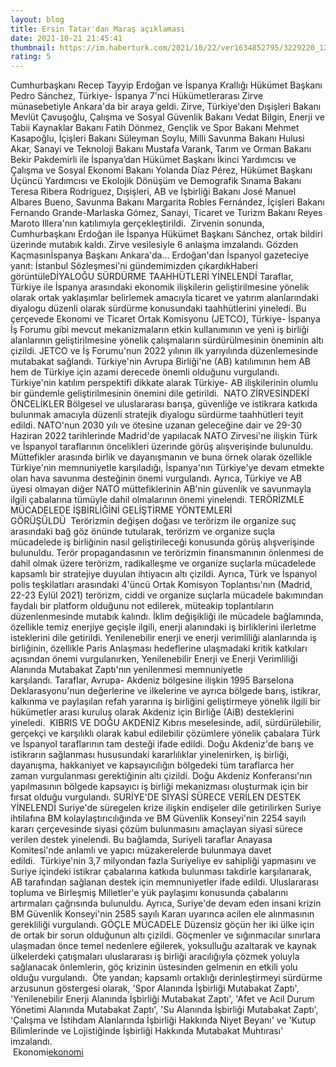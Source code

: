```yaml
--- 
layout: blog
title: Ersin Tatar'dan Maraş açıklaması
date: 2021-10-21 21:45:41
thumbnail: https://im.haberturk.com/2021/10/22/ver1634852795/3229220_1200x627.jpg
rating: 5
---
```

Cumhurbaşkanı Recep Tayyip Erdoğan ve İspanya Krallığı Hükümet Başkanı Pedro Sánchez, Türkiye- İspanya 7'nci Hükümetlerarası Zirve münasebetiyle Ankara'da bir araya geldi. Zirve, Türkiye'den Dışişleri Bakanı Mevlüt Çavuşoğlu, Çalışma ve Sosyal Güvenlik Bakanı Vedat Bilgin, Enerji ve Tabii Kaynaklar Bakanı Fatih Dönmez, Gençlik ve Spor Bakanı Mehmet Kasapoğlu, İçişleri Bakanı Süleyman Soylu, Milli Savunma Bakanı Hulusi Akar, Sanayi ve Teknoloji Bakanı Mustafa Varank, Tarım ve Orman Bakanı Bekir Pakdemirli ile İspanya’dan Hükümet Başkanı İkinci Yardımcısı ve Çalışma ve Sosyal Ekonomi Bakanı Yolanda Díaz Pérez, Hükümet Başkanı Üçüncü Yardımcısı ve Ekolojik Dönüşüm ve Demografik Sınama Bakanı Teresa Ribera Rodríguez, Dışişleri, AB ve İşbirliği Bakanı José Manuel Albares Bueno, Savunma Bakanı Margarita Robles Fernández, İçişleri Bakanı Fernando Grande-Marlaska Gómez, Sanayi, Ticaret ve Turizm Bakanı Reyes Maroto Illera'nın katılımıyla gerçekleştirildi.  Zirvenin sonunda, Cumhurbaşkanı Erdoğan ile İspanya Hükümet Başkanı Sánchez, ortak bildiri üzerinde mutabık kaldı. Zirve vesilesiyle 6 anlaşma imzalandı. Gözden Kaçmasınİspanya Başkanı Ankara'da... Erdoğan'dan İspanyol gazeteciye yanıt: İstanbul Sözleşmesi'ni gündemimizden çıkardıkHaberi görüntüleDİYALOĞU SÜRDÜRME TAAHHÜTLERİ YİNELENDİ Taraflar, Türkiye ile İspanya arasındaki ekonomik ilişkilerin geliştirilmesine yönelik olarak ortak yaklaşımlar belirlemek amacıyla ticaret ve yatırım alanlarındaki diyalogu düzenli olarak sürdürme konusundaki taahhütlerini yineledi. Bu çerçevede Ekonomi ve Ticaret Ortak Komisyonu (JETCO), Türkiye- İspanya İş Forumu gibi mevcut mekanizmaların etkin kullanımının ve yeni iş birliği alanlarının geliştirilmesine yönelik çalışmaların sürdürülmesinin öneminin altı çizildi. JETCO ve İş Forumu'nun 2022 yılının ilk yarıyılında düzenlemesinde mutabakat sağlandı. Türkiye'nin Avrupa Birliği'ne (AB) katılımının hem AB hem de Türkiye için azami derecede önemli olduğunu vurgulandı. Türkiye'nin katılım perspektifi dikkate alarak Türkiye- AB ilişkilerinin olumlu bir gündemle geliştirilmesinin önemini dile getirildi.  NATO ZİRVESİNDEKİ ÖNCELİKLER Bölgesel ve uluslararası barışa, güvenliğe ve istikrara katkıda bulunmak amacıyla düzenli stratejik diyalogu sürdürme taahhütleri teyit edildi. NATO'nun 2030 yılı ve ötesine uzanan geleceğine dair ve 29-30 Haziran 2022 tarihlerinde Madrid'de yapılacak NATO Zirvesi'ne ilişkin Türk ve İspanyol taraflarının öncelikleri üzerinde görüş alışverişinde bulunuldu. Müttefikler arasında birlik ve dayanışmanın ve buna örnek olarak özellikle Türkiye'nin memnuniyetle karşıladığı, İspanya'nın Türkiye'ye devam etmekte olan hava savunma desteğinin önemi vurgulandı. Ayrıca, Türkiye ve AB üyesi olmayan diğer NATO müttefiklerinin AB'nin güvenlik ve savunmayla ilgili çabalarına tümüyle dahil olmalarının önemi yinelendi. TERÖRİZMLE MÜCADELEDE İŞBİRLİĞİNİ GELİŞTİRME YÖNTEMLERİ GÖRÜŞÜLDÜ  Terörizmin değişen doğası ve terörizm ile organize suç arasındaki bağ göz önünde tutularak, terörizm ve organize suçla mücadelede iş birliğinin nasıl geliştirileceği konusunda görüş alışverişinde bulunuldu. Terör propagandasının ve terörizmin finansmanının önlenmesi de dahil olmak üzere terörizm, radikalleşme ve organize suçlarla mücadelede kapsamlı bir stratejiye duyulan ihtiyacın altı çizildi. Ayrıca, Türk ve İspanyol polis teşkilatları arasındaki 4'üncü Ortak Komisyon Toplantısı'nın (Madrid, 22-23 Eylül 2021) terörizm, ciddi ve organize suçlarla mücadele bakımından faydalı bir platform olduğunu not edilerek, müteakip toplantıların düzenlenmesinde mutabık kalındı. İklim değişikliği ile mücadele bağlamında, özellikle temiz enerjiye geçişle ilgili, enerji alanındaki iş birliklerini ilerletme isteklerini dile getirildi. Yenilenebilir enerji ve enerji verimliliği alanlarında iş birliğinin, özellikle Paris Anlaşması hedeflerine ulaşmadaki kritik katkıları açısından önemi vurgulanırken, Yenilenebilir Enerji ve Enerji Verimliliği Alanında Mutabakat Zaptı'nın yenilenmesi memnuniyetle karşılandı. Taraflar, Avrupa- Akdeniz bölgesine ilişkin 1995 Barselona Deklarasyonu'nun değerlerine ve ilkelerine ve ayrıca bölgede barış, istikrar, kalkınma ve paylaşılan refah yararına iş birliğini geliştirmeye yönelik ilgili bir hükümetler arası kuruluş olarak Akdeniz için Birliğe (AiB) desteklerini yineledi.  KIBRIS VE DOĞU AKDENİZ Kıbrıs meselesinde, adil, sürdürülebilir, gerçekçi ve karşılıklı olarak kabul edilebilir çözümlere yönelik çabalara Türk ve İspanyol taraflarının tam desteği ifade edildi. Doğu Akdeniz'de barış ve istikrarın sağlanması hususundaki kararlılıklar yinelenirken, iş birliği, dayanışma, hakkaniyet ve kapsayıcılığın bölgedeki tüm taraflarca her zaman vurgulanması gerektiğinin altı çizildi. Doğu Akdeniz Konferansı'nın yapılmasının bölgede kapsayıcı iş birliği mekanizması oluşturmak için bir fırsat olduğu vurgulandı. SURİYE'DE SİYASİ SÜRECE VERİLEN DESTEK YİNELENDİ Suriye'de süregelen krize ilişkin endişeler dile getirilirken Suriye ihtilafına BM kolaylaştırıcılığında ve BM Güvenlik Konseyi'nin 2254 sayılı kararı çerçevesinde siyasi çözüm bulunmasını amaçlayan siyasi sürece verilen destek yinelendi. Bu bağlamda, Suriyeli taraflar Anayasa Komitesi'nde anlamlı ve yapıcı müzakerelerde bulunmaya davet edildi.  Türkiye'nin 3,7 milyondan fazla Suriyeliye ev sahipliği yapmasını ve Suriye içindeki istikrar çabalarına katkıda bulunması takdirle karşılanarak, AB tarafından sağlanan destek için memnuniyetler ifade edildi. Uluslararası topluma ve Birleşmiş Milletler'e yük paylaşımı konusunda çabalarını artırmaları çağrısında bulunuldu. Ayrıca, Suriye'de devam eden insani krizin BM Güvenlik Konseyi'nin 2585 sayılı Kararı uyarınca acilen ele alınmasının gerekliliği vurgulandı. GÖÇLE MÜCADELE Düzensiz göçün her iki ülke için de ortak bir sorun olduğunun altı çizildi. Göçmenler ve sığınmacılar sınırlara ulaşmadan önce temel nedenlere eğilerek, yoksulluğu azaltarak ve kaynak ülkelerdeki çatışmaları uluslararası iş birliği aracılığıyla çözmek yoluyla sağlanacak önlemlerin, göç krizinin üstesinden gelmenin en etkili yolu olduğu vurgulandı.  Öte yandan; kapsamlı ortaklığı derinleştirmeyi sürdürme arzusunun göstergesi olarak, 'Spor Alanında İşbirliği Mutabakat Zaptı', 'Yenilenebilir Enerji Alanında İşbirliği Mutabakat Zaptı', 'Afet ve Acil Durum Yönetimi Alanında Mutabakat Zaptı', 'Su Alanında İşbirliği Mutabakat Zaptı', 'Çalışma ve İstihdam Alanlarında İşbirliği Hakkında Niyet Beyanı' ve 'Kutup Bilimlerinde ve Lojistiğinde İşbirliği Hakkında Mutabakat Muhtırası' imzalandı.</br>&nbsp;Ekonomi<a href="Ekonomi">ekonomi</a>